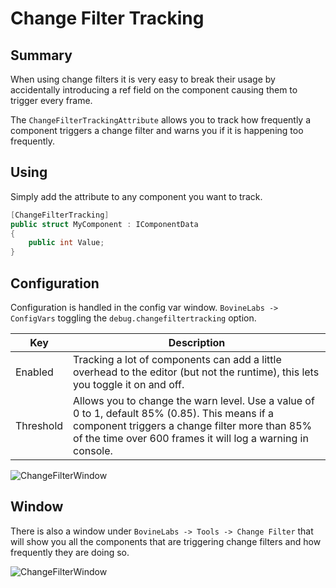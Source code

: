﻿# Change Filter Tracking
## Summary
When using change filters it is very easy to break their usage by accidentally introducing a ref field on the component causing them to trigger every frame.

The `ChangeFilterTrackingAttribute` allows you to track how frequently a component triggers a change filter and warns you if it is happening too frequently.

## Using
Simply add the attribute to any component you want to track.

```csharp
[ChangeFilterTracking]
public struct MyComponent : IComponentData
{
    public int Value;    
}
```

## Configuration

Configuration is handled in the config var window. `BovineLabs -> ConfigVars` toggling the `debug.changefiltertracking` option.

| Key       | Description                                                                                                                                                                                                    |
|-----------|----------------------------------------------------------------------------------------------------------------------------------------------------------------------------------------------------------------|
| Enabled   | Tracking a lot of components can add a little overhead to the editor (but not the runtime), this lets you toggle it on and off.                                                                                |
| Threshold | Allows you to change the warn level. Use a value of 0 to 1, default 85% (0.85). This means if a component triggers a change filter more than 85% of the time over 600 frames it will log a warning in console. |

![ChangeFilterWindow](Images/ChangeFilterTrackingOption.png)

## Window
There is also a window under `BovineLabs -> Tools -> Change Filter` that will show you all the components that are triggering change filters and how frequently they are doing so.

![ChangeFilterWindow](Images/ChangeFilterWindow.png)
